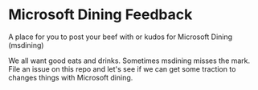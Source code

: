 # Microsoft Dining Feedback
A place for you to post your beef with or kudos for Microsoft Dining (msdining)

We all want good eats and drinks. Sometimes msdining misses the mark. File an issue on this repo and let's see if we can get some traction to changes things with Microsoft dining.

